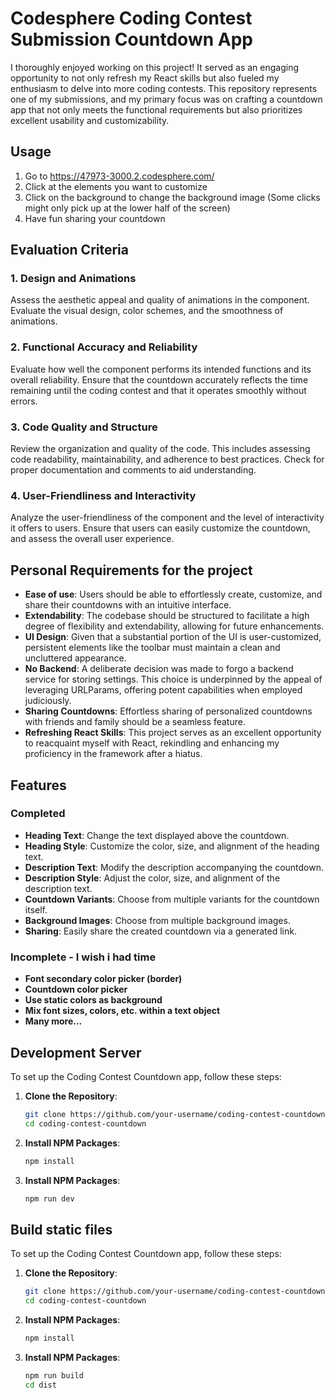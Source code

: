 # Codesphere Coding Contest Submission Countdown App

I thoroughly enjoyed working on this project! It served as an engaging opportunity to not only refresh my React skills but also fueled my enthusiasm to delve into more coding contests. This repository represents one of my submissions, and my primary focus was on crafting a countdown app that not only meets the functional requirements but also prioritizes excellent usability and customizability.

## Usage

1. Go to https://47973-3000.2.codesphere.com/
2. Click at the elements you want to customize
3. Click on the background to change the background image (Some clicks might only pick up at the lower half of the screen)
4. Have fun sharing your countdown

## Evaluation Criteria

### 1. Design and Animations

Assess the aesthetic appeal and quality of animations in the component. Evaluate the visual design, color schemes, and the smoothness of animations.

### 2. Functional Accuracy and Reliability

Evaluate how well the component performs its intended functions and its overall reliability. Ensure that the countdown accurately reflects the time remaining until the coding contest and that it operates smoothly without errors.

### 3. Code Quality and Structure

Review the organization and quality of the code. This includes assessing code readability, maintainability, and adherence to best practices. Check for proper documentation and comments to aid understanding.

### 4. User-Friendliness and Interactivity

Analyze the user-friendliness of the component and the level of interactivity it offers to users. Ensure that users can easily customize the countdown, and assess the overall user experience.

## Personal Requirements for the project

- **Ease of use**: Users should be able to effortlessly create, customize, and share their countdowns with an intuitive interface.
- **Extendability**: The codebase should be structured to facilitate a high degree of flexibility and extendability, allowing for future enhancements.
- **UI Design**: Given that a substantial portion of the UI is user-customized, persistent elements like the toolbar must maintain a clean and uncluttered appearance.
- **No Backend**: A deliberate decision was made to forgo a backend service for storing settings. This choice is underpinned by the appeal of leveraging URLParams, offering potent capabilities when employed judiciously.
- **Sharing Countdowns**: Effortless sharing of personalized countdowns with friends and family should be a seamless feature.
- **Refreshing React Skills**: This project serves as an excellent opportunity to reacquaint myself with React, rekindling and enhancing my proficiency in the framework after a hiatus.

## Features

### Completed

- **Heading Text**: Change the text displayed above the countdown.
- **Heading Style**: Customize the color, size, and alignment of the heading text.
- **Description Text**: Modify the description accompanying the countdown.
- **Description Style**: Adjust the color, size, and alignment of the description text.
- **Countdown Variants**: Choose from multiple variants for the countdown itself.
- **Background Images**: Choose from multiple background images.
- **Sharing**: Easily share the created countdown via a generated link.

### Incomplete - I wish i had time

- **Font secondary color picker (border)**
- **Countdown color picker**
- **Use static colors as background**
- **Mix font sizes, colors, etc. within a text object**
- **Many more...**

## Development Server

To set up the Coding Contest Countdown app, follow these steps:

1. **Clone the Repository**:

   ```bash
   git clone https://github.com/your-username/coding-contest-countdown.git
   cd coding-contest-countdown
   ```

2. **Install NPM Packages**:

   ```bash
   npm install
   ```

3. **Install NPM Packages**:
   ```bash
   npm run dev
   ```

## Build static files

To set up the Coding Contest Countdown app, follow these steps:

1. **Clone the Repository**:

   ```bash
   git clone https://github.com/your-username/coding-contest-countdown.git
   cd coding-contest-countdown
   ```

2. **Install NPM Packages**:

   ```bash
   npm install
   ```

3. **Install NPM Packages**:
   ```bash
   npm run build
   cd dist
   ```
